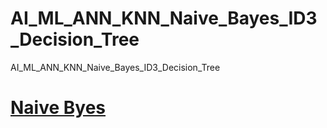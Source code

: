 # AI_ML_ANN_KNN_Naive_Bayes_ID3_Decision_Tree
AI_ML_ANN_KNN_Naive_Bayes_ID3_Decision_Tree

# [Naive Byes](https://docs.google.com/spreadsheets/d/1LxPtlMBzXffptbrS8eJeQAsgGucE2LnGPC90Zm-cS2c/edit?usp=sharing)
